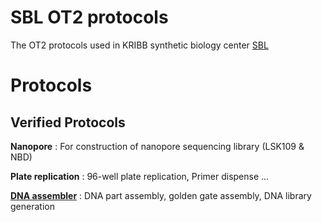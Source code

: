 # SBL OT2 protocols

The OT2 protocols used in KRIBB synthetic biology center [SBL](https://oak.kribb.re.kr/handle/201005/19496/tab-browse?sort_by=2&order=DESC)  


# Protocols  

## Verified Protocols

**Nanopore** : For construction of nanopore sequencing library (LSK109 & NBD)

**Plate replication** : 96-well plate replication, Primer dispense ...

[**DNA assembler**](https://github.com/Lelp27/DNAssembler) : DNA part assembly, golden gate assembly, DNA library generation
